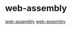 # web-assembly

[web-assembly](https://github.com/GetFirefly/firefly)
[web-assembly](https://github.com/jnmaloney/WebGui)
